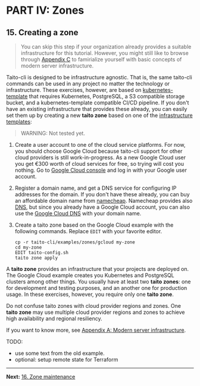 # PART IV: Zones

## 15. Creating a zone

> You can skip this step if your organization already provides a suitable infrastructure for this tutorial. However, you might still like to browse through [Appendix C](c-modern-server-infrastructure.md) to famirialize yourself with basic concepts of modern server infrastructure.

Taito-cli is designed to be infrastructure agnostic. That is, the same taito-cli commands can be used in any project no matter the technology or infrastructure. These exercises, however, are based on [kubernetes-template](https://github.com/TaitoUnited/server-template) that requires Kubernetes, PostgreSQL, a S3 compatible storage bucket, and a kubernetes-template compatible CI/CD pipeline. If you don't have an existing infrastructure that provides these already, you can easily set them up by creating a new **taito zone** based on one of the [infrastructure templates](https://github.com/TaitoUnited/taito-cli/blob/dev/docs/templates.md#infrastructure-templates):

> WARNING: Not tested yet.

1. Create a user account to one of the cloud service platforms. For now, you should choose Google Cloud because taito-cli support for other cloud providers is still work-in-progress. As a new Google Cloud user you get €300 worth of cloud services for free, so trying will cost you nothing. Go to [Google Cloud console](https://console.cloud.google.com) and log in with your Google user account.

2. Register a domain name, and get a DNS service for configuring IP addresses for the domain. If you don't have these already, you can buy an affordable domain name from [namecheap](https://www.namecheap.com/). Namecheap provides also [DNS](https://www.namecheap.com/domains/freedns/), but since you already have a Google Cloud account, you can also use the [Google Cloud DNS](https://cloud.google.com/dns/docs/) with your domain name.

3. Create a taito zone based on the Google Cloud example with the following commands. Replace `EDIT` with your favorite editor.

    ```shell
    cp -r taito-cli/examples/zones/gcloud my-zone
    cd my-zone
    EDIT taito-config.sh
    taito zone apply
    ```

A **taito zone** provides an infrastructure that your projects are deployed on. The Google Cloud example creates you Kubernetes and PostgreSQL clusters among other things. You usually have at least two **taito zones**: one for development and testing purposes, and an another one for production usage. In these exercises, however, you require only one **taito zone**.

Do not confuse taito zones with cloud provider regions and zones. One **taito zone** may use multiple cloud provider regions and zones to achieve high availability and regional resiliency.

If you want to know more, see [Appendix A: Modern server infrastructure](c-modern-server-infrastructure.md).

TODO:
* use some text from the old example.
* optional: setup remote state for Terraform

---

**Next:** [16. Zone maintenance](16-zone-maintenance.md)
